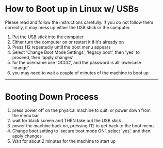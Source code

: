 # How to Boot up in Linux w/ USBs

Please read and follow the instructions carefully. If you do not follow them correctly, it may mess up either the USB stick or the computer.

1. Put the USB stick into the computer
2. Either turn the computer on or restart it if it's already on
3. Press f12 repeatedly until the boot menu appears
4. Select 'Change Boot Mode Settings', 'legacy boot', then 'yes' to proceed, then 'apply changes'
5. for the username use 'OCCC', and the password is all lowercase 'orange'
6. you may need to wait a couple of minutes of the machine to boot up

---

# Booting Down Process

1. press power off on the physical machine to quit, or power down from the menu bar
2. wait for black screen and THEN take out the USB stick
3. power the machine back on, pressing f12 to get back to the boot menu
4. Change boot setting to 'secure boot mode ON', select 'yes', and then apply changes
5. Wait for about 2 minutes for the machine to start up